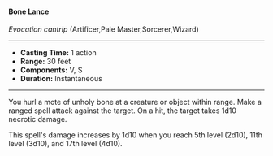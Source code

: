#### Bone Lance
*Evocation cantrip* (Artificer,Pale Master,Sorcerer,Wizard)
___
- **Casting Time:** 1 action
- **Range:** 30 feet
- **Components:** V, S
- **Duration:** Instantaneous
---
You hurl a mote of unholy bone at a creature or object within range. Make a ranged spell attack against the target. On a hit, the target takes 1d10 necrotic damage.

This spell's damage increases by 1d10 when you reach 5th level (2d10), 11th level (3d10), and 17th level (4d10).